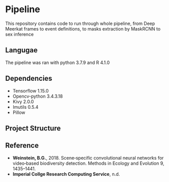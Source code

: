 # Pipeline
This repository contains code to run through whole pipeline, from Deep Meerkat frames to event definitions, to masks extraction by MaskRCNN to sex inference

## Langugae
The pipeline was ran with python 3.7.9 and R 4.1.0

## Dependencies
- Tensorflow 1.15.0
- Opencv-python 3.4.3.18
- Kivy 2.0.0
- Imutils 0.5.4
- Pillow

## Project Structure



## Reference
- **Weinstein, B.G.**, 2018. Scene‐specific convolutional neural networks for video‐based biodiversity detection. Methods in Ecology and Evolution 9, 1435–1441.  
- **Imperial Collge Research Computing Service**, n.d.